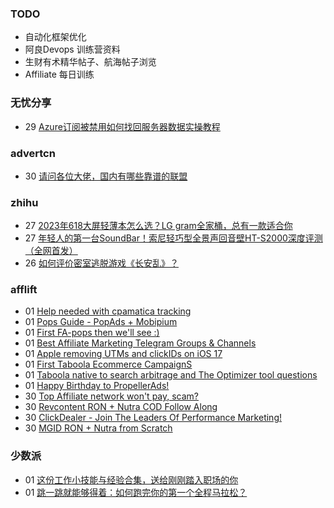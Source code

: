 ### TODO
-  自动化框架优化
-  阿良Devops 训练营资料
-  生财有术精华帖子、航海帖子浏览
-  Affiliate 每日训练

### 无忧分享
<!-- ruyo:START -->
-  29 [Azure订阅被禁用如何找回服务器数据实操教程](https://51.ruyo.net/18413.html)<!-- ruyo:END -->

### advertcn
<!-- advertcn:START -->
-  30 [请问各位大佬，国内有哪些靠谱的联盟](https://www.advertcn.com/forum.php?mod=viewthread&tid=111032)<!-- advertcn:END -->

### zhihu
<!-- zhihu:START -->
-  27 [2023年618大屏轻薄本怎么选？LG gram全家桶，总有一款适合你](http://zhuanlan.zhihu.com/p/632641888?utm_campaign=rss&utm_medium=rss&utm_source=rss&utm_content=title)
-  27 [年轻人的第一台SoundBar！索尼轻巧型全景声回音壁HT-S2000深度评测（全网首发）](http://zhuanlan.zhihu.com/p/630990296?utm_campaign=rss&utm_medium=rss&utm_source=rss&utm_content=title)
-  26 [如何评价密室逃脱游戏《长安乱》？](http://www.zhihu.com/question/563950552/answer/3045961312?utm_campaign=rss&utm_medium=rss&utm_source=rss&utm_content=title)<!-- zhihu:END -->

### afflift
<!-- afflift:START -->
-  01 [Help needed with cpamatica tracking](https://afflift.com/f/threads/help-needed-with-cpamatica-tracking.11209/?utm_source=rss&utm_medium=rss)
-  01 [Pops Guide - PopAds + Mobipium](https://afflift.com/f/threads/pops-guide-popads-mobipium.11178/?utm_source=rss&utm_medium=rss)
-  01 [First FA-pops then we&#39;ll see :&rpar;](https://afflift.com/f/threads/first-fa-pops-then-well-see.11121/?utm_source=rss&utm_medium=rss)
-  01 [Best Affiliate Marketing Telegram Groups &amp; Channels](https://afflift.com/f/threads/best-affiliate-marketing-telegram-groups-channels.6450/?utm_source=rss&utm_medium=rss)
-  01 [Apple removing UTMs and clickIDs on iOS 17](https://afflift.com/f/threads/apple-removing-utms-and-clickids-on-ios-17.11111/?utm_source=rss&utm_medium=rss)
-  01 [First Taboola Ecommerce CampaignS](https://afflift.com/f/threads/first-taboola-ecommerce-campaigns.10375/?utm_source=rss&utm_medium=rss)
-  01 [Taboola native to search arbitrage and The Optimizer tool questions](https://afflift.com/f/threads/taboola-native-to-search-arbitrage-and-the-optimizer-tool-questions.11147/?utm_source=rss&utm_medium=rss)
-  01 [Happy Birthday to PropellerAds!](https://afflift.com/f/threads/happy-birthday-to-propellerads.11214/?utm_source=rss&utm_medium=rss)
-  30 [Top Affiliate network won&#39;t pay, scam?](https://afflift.com/f/threads/top-affiliate-network-wont-pay-scam.11128/?utm_source=rss&utm_medium=rss)
-  30 [Revcontent RON + Nutra COD Follow Along](https://afflift.com/f/threads/revcontent-ron-nutra-cod-follow-along.10896/?utm_source=rss&utm_medium=rss)
-  30 [ClickDealer - Join The Leaders Of Performance Marketing!](https://afflift.com/f/threads/clickdealer-join-the-leaders-of-performance-marketing.2440/?utm_source=rss&utm_medium=rss)
-  30 [MGID RON + Nutra from Scratch](https://afflift.com/f/threads/mgid-ron-nutra-from-scratch.10949/?utm_source=rss&utm_medium=rss)<!-- afflift:END -->

### 少数派
<!-- sspai:START -->
-  01 [这份工作小技能与经验合集，送给刚刚踏入职场的你](https://sspai.com/post/80723)
-  01 [跳一跳就能够得着：如何跑完你的第一个全程马拉松？](https://sspai.com/post/80117)<!-- sspai:END -->
